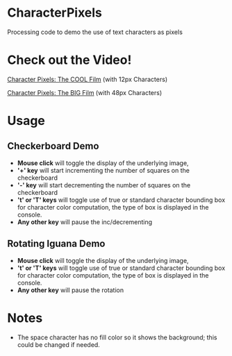 # CharacterPixels
Processing code to demo the use of text characters as pixels
# Check out the Video!
[Character Pixels: The COOL Film](https://youtu.be/D1C81xTckc4) (with 12px Characters)

[Character Pixels: The BIG Film](https://youtu.be/enDxRxBbZ-4) (with 48px Characters)


# Usage
## Checkerboard Demo
- **Mouse click** will toggle the display of the underlying image,
- **'+' key** will start incrementing the number of squares on the checkerboard
- **'-' key** will start decrementing the number of squares on the checkerboard
- **'t' or 'T' keys** will toggle use of true or standard character bounding box for character color computation, the type of box is displayed in the console.
- **Any other key** will pause the inc/decrementing

## Rotating Iguana Demo
- **Mouse click** will toggle the display of the underlying image,
- **'t' or 'T' keys** will toggle use of true or standard character bounding box for character color computation, the type of box is displayed in the console.
- **Any other key** will pause the rotation


# Notes
 - The space character has no fill color so it shows the background; this could be changed if needed.

